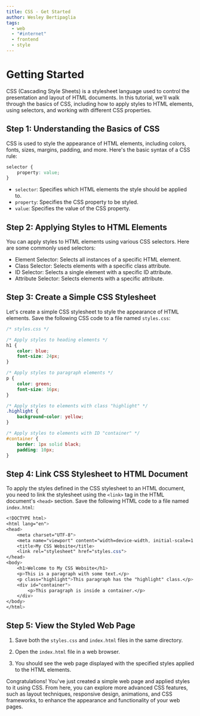 ```yaml
---
title: CSS - Get Started
author: Wesley Bertipaglia
tags:
  - web
  - "#internet"
  - frontend
  - style
---
```

# Getting Started

CSS (Cascading Style Sheets) is a stylesheet language used to control the presentation and layout of HTML documents. In this tutorial, we'll walk through the basics of CSS, including how to apply styles to HTML elements, using selectors, and working with different CSS properties.

## Step 1: Understanding the Basics of CSS

CSS is used to style the appearance of HTML elements, including colors, fonts, sizes, margins, padding, and more. Here's the basic syntax of a CSS rule:

```css
selector {
    property: value;
}
```

- `selector`: Specifies which HTML elements the style should be applied to.
- `property`: Specifies the CSS property to be styled.
- `value`: Specifies the value of the CSS property.

## Step 2: Applying Styles to HTML Elements

You can apply styles to HTML elements using various CSS selectors. Here are some commonly used selectors:

- Element Selector: Selects all instances of a specific HTML element.
- Class Selector: Selects elements with a specific class attribute.
- ID Selector: Selects a single element with a specific ID attribute.
- Attribute Selector: Selects elements with a specific attribute.

## Step 3: Create a Simple CSS Stylesheet

Let's create a simple CSS stylesheet to style the appearance of HTML elements. Save the following CSS code to a file named `styles.css`:

```css
/* styles.css */

/* Apply styles to heading elements */
h1 {
    color: blue;
    font-size: 24px;
}

/* Apply styles to paragraph elements */
p {
    color: green;
    font-size: 16px;
}

/* Apply styles to elements with class "highlight" */
.highlight {
    background-color: yellow;
}

/* Apply styles to elements with ID "container" */
#container {
    border: 1px solid black;
    padding: 10px;
}
```

## Step 4: Link CSS Stylesheet to HTML Document

To apply the styles defined in the CSS stylesheet to an HTML document, you need to link the stylesheet using the `<link>` tag in the HTML document's `<head>` section. Save the following HTML code to a file named `index.html`:

```css
<!DOCTYPE html>
<html lang="en">
<head>
    <meta charset="UTF-8">
    <meta name="viewport" content="width=device-width, initial-scale=1.0">
    <title>My CSS Website</title>
    <link rel="stylesheet" href="styles.css">
</head>
<body>
    <h1>Welcome to My CSS Website</h1>
    <p>This is a paragraph with some text.</p>
    <p class="highlight">This paragraph has the "highlight" class.</p>
    <div id="container">
        <p>This paragraph is inside a container.</p>
    </div>
</body>
</html>
```

## Step 5: View the Styled Web Page

1. Save both the `styles.css` and `index.html` files in the same directory.
    
2. Open the `index.html` file in a web browser.
    
3. You should see the web page displayed with the specified styles applied to the HTML elements.
    

Congratulations! You've just created a simple web page and applied styles to it using CSS. From here, you can explore more advanced CSS features, such as layout techniques, responsive design, animations, and CSS frameworks, to enhance the appearance and functionality of your web pages.